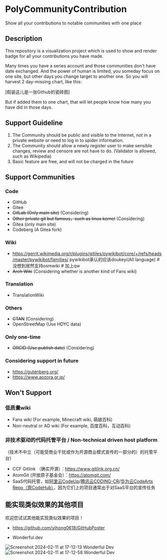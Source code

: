 # PolyCommunityContribution

Show all your contributions to notable communities with one place

## Description

This repository is a visualization project which is used to show and render badge for all your contributions you have made.

Many times you have a series account and those communities don't have date exchanged. And the power of human is limited, you someday focus on one site, but other days you change target to another one. So you will harvest 2 day-missing chart, like this:

[假装这儿是一张Github的瓷砖图]

But if added them to one chart, that will let people know how many you have did in those days.

## Support Guideline

1. The Community should be public and visible to the Internet, not in a private website or need to log in to spider information.
2. The Community should allow a newly register user to make sensible changes, review and censore are not have to do. (Validator is allowed, such as Wikipedia)
3. Basic feature are free, and will not be charged in the future

## Support Communities

### Code

+ GitHub
+ Gitee
+ ~~GitLab (Only main site)~~ (Considering)
+ ~~Other private git but famous，such as linux kernel~~ (Considering)
+ Gitea (only main site)
+ Codeberg (A Gitea fork)

### Wiki

+ https://gerrit.wikimedia.org/r/plugins/gitiles/pywikibot/core/+/refs/heads/master/pywikibot/families/ pywikibot承认的应该doukeyi(All language) #没想到居然支持osmwiki # 加上qw
+ ~~Arch Wiki~~ (Considering whether is another kind of Fans wiki)

### Translation

+ TranslationWiki

### Others

+ ~~CTAN~~ (Considering)
+ OpenStreetMap (Use HDYC data)

### Only one-time

+ ~~ORCID (Use publish date)~~ (Considering)

### Considering support in future

+ https://gutenberg.org/
+ https://www.aozora.gr.jp/

## Won't Support

### 低质量wiki

+ Fans wiki (For example, Minecraft wiki, 萌娘百科)
+ Non-neutral or AD wiki (For example, 百度百科，互动百科)

### 非技术驱动的代码托管平台 / Non-technical driven host platform

（技术不中立（可能受商业干扰或作为开源商业模式宣传的一部分的）的托管平台）

+ CCF Gitlink （确实开源）：https://www.gitlink.org.cn/
+ AtomGit (开放原子基金会）：https://atomgit.com/
+ SaaS代码托管，如[阿里云CodeUp](https://www.aliyun.com/product/yunxiao/codeup)/[腾讯云CODING-CR](https://cloud.tencent.com/product/coding-cr)/[华为云CodeArts Repo（原CodeHub）](https://www.huaweicloud.com/product/codehub.html)，因为它们上的项目通常出于对SaaS平台的宣传任务


## 能实现类似效果的其他项目

欢迎您试试其他能实现类似效果的项目！

* https://github.com/yihong0618/GitHubPoster

* Wonderful.dev

![Screenshot 2024-02-11 at 17-12-13 Wonderful Dev](https://github.com/LaoshuBaby/PolyCommunityContribution/assets/42690037/ddc56d7b-9258-4b1f-99dc-f6de927c8c41)
![Screenshot 2024-02-11 at 17-12-58 Wonderful Dev](https://github.com/LaoshuBaby/PolyCommunityContribution/assets/42690037/932c061a-7ddc-4847-acde-470270ff2a29)
